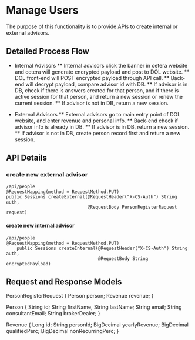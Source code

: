 Manage Users
================

The purpose of this functionality is to provide APIs to create internal or external advisors.

Detailed Process Flow
---------------------
* Internal Advisors
** Internal advisors click the banner in cetera website and cetera will generate encrypted payload and post to DOL website.
** DOL front-end will POST encrypted payload through API call.
** Back-end will decrypt payload, compare advisor id with DB.
** If advisor is in DB, check if there is answers created for that person, and if there is active session for that person, and return a new session or renew the current session.
** If advisor is not in DB, return a new session.

* External Advisors
** External advisors go to main entry point of DOL website, and enter revenue and personal info.
** Back-end check if advisor info is already in DB.
** If advisor is in DB, return a new session.
** If advisor is not in DB, create person record first and return a new session.


API Details
-----------

### create new external advisor ###
    /api/people
    @RequestMapping(method = RequestMethod.PUT)
    public Sessions createExternal(@RequestHeader("X-CS-Auth") String auth,
                                   @RequestBody PersonRegisterRequest request)

#### create new internal advisor ####
    /api/people
    @RequestMapping(method = RequestMethod.PUT)
        public Sessions createInternal(@RequestHeader("X-CS-Auth") String auth,
                                       @RequestBody String encryptedPayload)

Request and Response Models
-----------
PersonRegisterRequest {
    Person person;
    Revenue revenue;
}

Person {
    String id;
    String firstName,
    String lastName;
    String email;
    String consultantEmail;
    String brokerDealer;
}

Revenue {
    Long id;
    String personId;
    BigDecimal yearlyRevenue;
    BigDecimal qualifiedPerc;
    BigDecimal nonRecurringPerc;
}